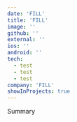 ```yaml
---
date: 'FILL'
title: 'FILL'
image: ''
github: ''
external: ''
ios: ''
android: ''
tech:
  - test
  - test
  - test
company: 'FILL'
showInProjects: true
---
```


Summary
